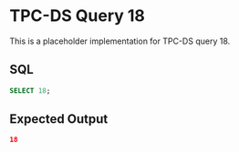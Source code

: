 # TPC-DS Query 18

This is a placeholder implementation for TPC-DS query 18.

## SQL
```sql
SELECT 18;
```

## Expected Output
```json
18
```
